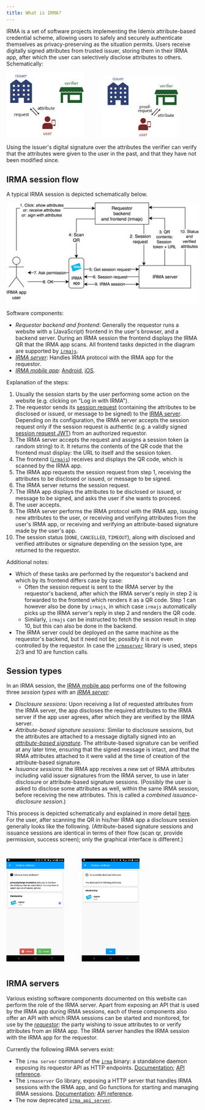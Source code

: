 ```yaml
---
title: What is IRMA?
---
```


IRMA is a set of software projects implementing the Idemix attribute-based credential scheme, allowing users to safely and securely authenticate themselves as privacy-preserving as the situation permits. Users receive digitally signed attributes from trusted issuer, storing them in their IRMA app, after which the user can selectively disclose attributes to others. Schematically:

<div class="center">
  <img src="assets/issuance.png" style="width: 40%; margin-right: 3em"/>
  <img src="assets/disclosure.png" style="width: 40%;"/>
</div>

Using the issuer's digital signature over the attributes the verifier can verify that the attributes were given to the user in the past, and that they have not been modified since.

## IRMA session flow

A typical IRMA session is depicted schematically below.

![IRMA session flow](assets/irmaflow.png)

Software components:
* *Requestor backend and frontend*: Generally the requestor runs a website with a (JavaScript) frontend in the user's browser, and a backend server. During an IRMA session the frontend displays the IRMA QR that the IRMA app scans. All frontend tasks depicted in the diagram are supported by [`irmajs`](irmajs).
* [*IRMA server*](#irma-servers): Handles IRMA protocol with the IRMA app for the requestor.
* [*IRMA mobile app*](https://github.com/privacybydesign/irma_mobile): [Android](https://play.google.com/store/apps/details?id=org.irmacard.cardemu), [iOS](https://itunes.apple.com/nl/app/irma-authentication/id1294092994).

Explanation of the steps:

1. Usually the session starts by the user performing some action on the website (e.g. clicking on "Log in with IRMA").
1. The requestor sends its [session request](api-session-requests) (containing the attributes to be disclosed or issued, or message to be signed) to the [IRMA server](#irma-servers). Depending on its configuration, the IRMA server accepts the session request only if the session request is authentic (e.g. a validly signed [session request JWT](api-session-requests#jwts-signed-session-requests)) from an authorized requestor.
1. The IRMA server accepts the request and assigns a session token (a random string) to it. It returns the contents of the QR code that the frontend must display: the URL to itself and the session token.
1. The frontend ([`irmajs`](irmajs)) receives and displays the QR code, which is scanned by the IRMA app.
1. The IRMA app requests the session request from step 1, receiving the attributes to be disclosed or issued, or message to be signed.
1. The IRMA server returns the session request.
1. The IRMA app displays the attributes to be disclosed or issued, or message to be signed, and asks the user if she wants to proceed.
1. The user accepts.
1. The IRMA server performs the IRMA protocol with the IRMA app, issuing new attributes to the user, or receiving and verifying attributes from the user's IRMA app, or receiving and verifying an attribute-based signature made by the user's app.
1. The session status (`DONE`, `CANCELLED`, `TIMEOUT`), along with disclosed and verified attributes or signature depending on the session type, are returned to the requestor.

Additional notes: 

* Which of these tasks are performed by the requestor's backend and which by its frontend differs case by case:
  -  Often the session request is sent to the IRMA server by the requestor's backend, after which the IRMA server's reply in step 2 is forwarded to the frontend which renders it as a QR code. Step 1 can however also be done by `irmajs`, in which case `irmajs` automatically picks up the IRMA server's reply in step 2 and renders the QR code.
  - Similarly, `irmajs` can be instructed to fetch the session result in step 10, but this can also be done in the backend.
* The IRMA server could be deployed on the same machine as the requestor's backend, but it need not be; possibly it is not even controlled by the requestor. In case the [`irmaserver`](irma-server-lib) library is used, steps 2/3 and 10 are function calls.

## Session types

In an IRMA session, the [IRMA mobile app](https://github.com/privacybydesign/irma_mobile) performs one of the following three *session types* with an [*IRMA server*](#irma-servers):

* *Disclosure sessions*: Upon receiving a list of requested attributes from the IRMA server, the app discloses the required attributes to the IRMA server if the app user agrees, after which they are verified by the IRMA server.
* *Attribute-based signature sessions*: Similar to disclosure sessions, but the attributes are attached to a message digitally signed into an [*attribute-based signature*](overview#attribute-based-signatures). The attribute-based signature can be verified at any later time, ensuring that the signed message is intact, and that the IRMA attributes attached to it were valid at the time of creation of the attribute-based signature.
* *Issuance sessions*: the IRMA app receives a new set of IRMA attributes including valid issuer signatures from the IRMA server, to use in later disclosure or attribute-based signature sessions. (Possibly the user is asked to disclose some attributes as well, within the same IRMA session, before receiving the new attributes. This is called a *combined issuance-disclosure session*.)

This process is depicted schematically and explained in more detail [here](what-is-irma#irma-session-flow). For the user, after scanning the QR in his/her IRMA app a disclosure session generally looks like the following. (Attribute-based signature sessions and issuance sessions are identical in terms of their flow (scan qr, provide permission, success screen); only the graphical interface is different.)

<div class="center" style="margin: 3em 0">
  <img src="assets/disclose-permission.png" style="width:30%;margin-right:3em" />
  <img src="assets/disclose-done.png" style="width:30%" />
</div>

## IRMA servers

Various existing software components documented on this website can perform the role of the IRMA server. 
Apart from exposing an API that is used by the IRMA app during IRMA sessions, each of these components also offer an API with which IRMA sessions can be started and monitored, for use by the [*requestor*](overview#participants): the party wishing to issue attributes to or verify attributes from an IRMA app. The IRMA server handles the IRMA session with the IRMA app for the requestor.

Currently the following IRMA servers exist:

* The `irma server` command of the [`irma`](irma-cli) binary: a standalone daemon exposing its requestor API as HTTP endpoints. [Documentation](irma-server); [API reference](api-irma-server).
* The `irmaserver` Go library, exposing a HTTP server that handles IRMA sessions with the IRMA app, and Go functions for starting and managing IRMA sessions. [Documentation](irma-server-library); [API reference](https://godoc.org/github.com/privacybydesign/irmago/server/irmaserver).
* The now deprecated [`irma_api_server`](https://github.com/privacybydesign/irma_api_server).
